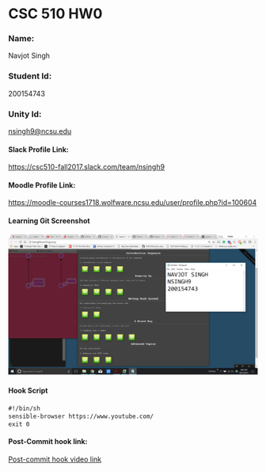 # CSC 510 HW0

### Name: 
Navjot Singh
### Student Id: 
200154743
### Unity Id: 
nsingh9@ncsu.edu

#### Slack Profile Link: 
https://csc510-fall2017.slack.com/team/nsingh9

#### Moodle Profile Link: 
https://moodle-courses1718.wolfware.ncsu.edu/user/profile.php?id=100604

#### Learning Git Screenshot
![img](Git.png)

#### Hook Script
```shell
#!/bin/sh
sensible-browser https://www.youtube.com/
exit 0
```

#### Post-Commit hook link:
[Post-commit hook video link](https://www.youtube.com/watch?v=_CRtaFXDtZg)  
